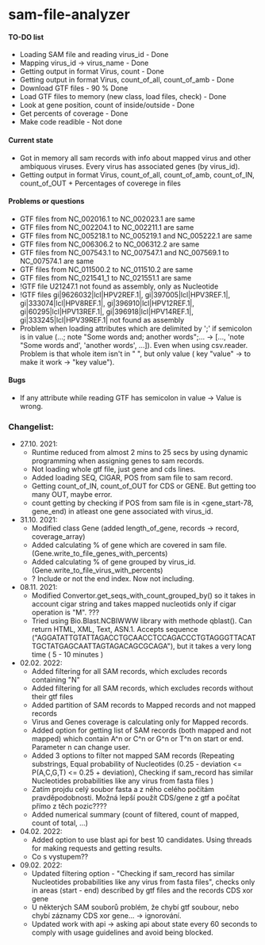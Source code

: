 # sam-file-analyzer
#### TO-DO list
- Loading SAM file and reading virus_id - Done
- Mapping virus_id -> virus_name - Done
- Getting output in format Virus, count - Done
- Getting output in format Virus, count_of_all, count_of_amb - Done
- Download GTF files - 90 % Done
- Load GTF files to memory (new class, load files, check) - Done
- Look at gene position, count of inside/outside - Done
- Get percents of coverage - Done
- Make code readible - Not done

#### Current state
- Got in memory all sam records with info about mapped virus and other ambiquous viruses. Every virus has associated genes (by virus_id).
- Getting output in format Virus, count_of_all, count_of_amb, count_of_IN, count_of_OUT + Percentages of coverege in files

#### Problems or questions 
- GTF files from NC_002016.1 to NC_002023.1 are same
- GTF files from NC_002204.1 to NC_002211.1 are same
- GTF files from NC_005218.1 to NC_005219.1 and NC_005222.1 are same
- GTF files from NC_006306.2 to NC_006312.2 are same
- GTF files from NC_007543.1 to NC_007547.1 and NC_007569.1 to NC_007574.1 are same
- GTF files from NC_011500.2 to NC_011510.2 are same
- GTF files from NC_021541_1 to NC_021551.1 are same
- !GTF file U21247.1 not found as assembly, only as Nucleotide
- !GTF files gi|9626032|lcl|HPV2REF.1|, gi|397005|lcl|HPV3REF.1|, gi|333074|lcl|HPV8REF.1|, gi|396910|lcl|HPV12REF.1|, gi|60295|lcl|HPV13REF.1|, gi|396918|lcl|HPV14REF.1|, gi|333245|lcl|HPV39REF.1| not found as assembly
- Problem when loading attributes which are delimited by ';' if semicolon is in value (...; note "Some words and; another words";... -> [..., 'note "Some words and', 'another words', ...]). Even when using csv.reader. Problem is that whole item isn't in " ", but only value ( key "value" -> to make it work -> "key value").

#### Bugs
- If any attribute while reading GTF has semicolon in value -> Value is wrong. 

### Changelist:
* 27.10. 2021:
  * Runtime reduced from almost 2 mins to 25 secs by using dynamic programming when assigning genes to sam records.
  * Not loading whole gtf file, just gene and cds lines.
  * Added loading SEQ, CIGAR, POS from sam file to sam record.
  * Getting count_of_IN, count_of_OUT for CDS or GENE. But getting too many OUT, maybe error.
  * count getting by checking if POS from sam file is in <gene_start-78, gene_end) in atleast one gene associated with virus_id.
* 31.10. 2021:
  * Modified class Gene (added length_of_gene, records -> record, coverage_array)
  * Added calculating % of gene which are covered in sam file. (Gene.write_to_file_genes_with_percents)
  * Added calculating % of gene grouped by virus_id. (Gene.write_to_file_virus_with_percents)
  * ? Include or not the end index. Now not including.
* 08.11. 2021:
  * Modified Convertor.get_seqs_with_count_grouped_by() so it takes in account cigar string and takes mapped nucleotids only if cigar operation is "M". ???
  * Tried using Bio.Blast.NCBIWWW library with methode qblast(). Can return HTML, XML, Text, ASN.1. Accepts sequence ("AGGATATTGTATTAGACCTGCAACCTCCAGACCCTGTAGGGTTACATTGCTATGAGCAATTAGTAGACAGCGCAGA"), but it takes a very long time ( 5 - 10 minutes )
* 02.02. 2022:
  * Added filtering for all SAM records, which excludes records containing "N"
  * Added filtering for all SAM records, which excludes records without their gtf files
  * Added partition of SAM records to Mapped records and not mapped records
  * Virus and Genes coverage is calculating only for Mapped records.
  * Added option for getting list of SAM records (both mapped and not mapped) which contain A^n or C^n or G^n or T^n on start or end. Parameter n can change user.
  * Added 3 options to filter not mapped SAM records (Repeating substrings, Equal probability of Nucleotides (0.25 - deviation <= P(A,C,G,T) <= 0.25 + deviation), Checking if sam_record has similar Nucleotides probabilities like any virus from fasta files )
  * Zatím projdu celý soubor fasta a z něho celého počítám pravděpodobnosti. Možná lepší použít CDS/gene z gtf a počítat přímo z těch pozic????  
  * Added numerical summary (count of filtered, count of mapped, count of total, ...)
* 04.02. 2022:
  * Added option to use blast api for best 10 candidates. Using threads for making requests and getting results.  
  * Co s vystupem??
* 09.02. 2022:
  * Updated filtering option - "Checking if sam_record has similar Nucleotides probabilities like any virus from fasta files", checks only in areas (start - end) described by gtf files and the records CDS xor gene
  * U některých SAM souborů problém, že chybí gtf soubour, nebo chybí záznamy CDS xor gene... -> ignorování.
  * Updated work with api -> asking api about state every 60 seconds to comply with usage guidelines and avoid being blocked.
